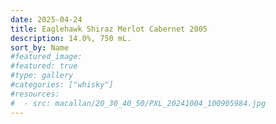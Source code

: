 ```yaml
---
date: 2025-04-24
title: Eaglehawk Shiraz Merlot Cabernet 2005
description: 14.0%, 750 mL.
sort_by: Name
#featured_image: 
#featured: true
#type: gallery
#categories: ["whisky"]
#resources:
#  - src: macallan/20_30_40_50/PXL_20241004_100905984.jpg
---
```

